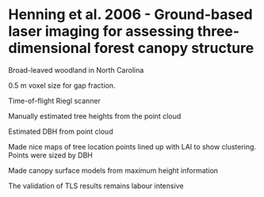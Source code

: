 # Henning et al. 2006 - Ground-based laser imaging for assessing three-dimensional forest canopy structure

Broad-leaved woodland in North Carolina

0.5 m voxel size for gap fraction.

Time-of-flight Riegl scanner

Manually estimated tree heights from the point cloud

Estimated DBH from point cloud

Made nice maps of tree location points lined up with LAI to show clustering. Points were sized by DBH

Made canopy surface models from maximum height information

The validation of TLS results remains labour intensive

